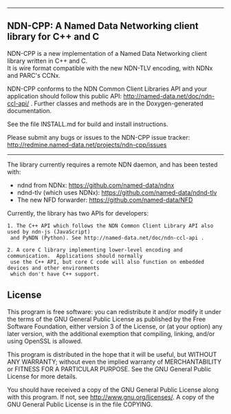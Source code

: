 --------------------------------------------------------------
NDN-CPP:  A Named Data Networking client library for C++ and C
--------------------------------------------------------------

NDN-CPP is a new implementation of a Named Data Networking client library written in C++ and C.  
It is wire format compatible with the new NDN-TLV encoding, with NDNx and PARC's CCNx.
	
NDN-CPP conforms to the NDN Common Client Libraries API and your application should
follow this public API:
http://named-data.net/doc/ndn-ccl-api/ .
Further classes and methods are in the Doxygen-generated documentation.

See the file INSTALL.md for build and install instructions.

Please submit any bugs or issues to the NDN-CPP issue tracker:
http://redmine.named-data.net/projects/ndn-cpp/issues

---
	
The library currently requires a remote NDN daemon, and has been tested with:
* ndnd from NDNx: https://github.com/named-data/ndnx
* ndnd-tlv (which uses NDNx): https://github.com/named-data/ndnd-tlv
* The new NFD forwarder: https://github.com/named-data/NFD

Currently, the library has two APIs for developers: 

	1. The C++ API which follows the NDN Common Client Library API also used by ndn-js (JavaScript)
     and PyNDN (Python). See http://named-data.net/doc/ndn-ccl-api .

	2. A core C library implementing lower-level encoding and communication.  Applications should normally
     use the C++ API, but core C code will also function on embedded devices and other environments 
     which don't have C++ support.

License
-------
This program is free software: you can redistribute it and/or modify
it under the terms of the GNU General Public License as published by
the Free Software Foundation, either version 3 of the License, or
(at your option) any later version, with the additional exemption that 
compiling, linking, and/or using OpenSSL is allowed.

This program is distributed in the hope that it will be useful,
but WITHOUT ANY WARRANTY; without even the implied warranty of
MERCHANTABILITY or FITNESS FOR A PARTICULAR PURPOSE.  See the
GNU General Public License for more details.

You should have received a copy of the GNU General Public License
along with this program.  If not, see <http://www.gnu.org/licenses/>.
A copy of the GNU General Public License is in the file COPYING.
